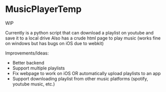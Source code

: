 # MusicPlayerTemp

WIP

Currently is a python script that can download a playlist on youtube and save it to a local drive
Also has a crude html page to play music (works fine on windows but has bugs on iOS due to webkit)

Improvements/Ideas:
- Better backend
- Support multiple playlists
- Fix webpage to work on iOS OR automatically upload playlists to an app
- Support downloading playlist from other music platforms (spotify, youtube music, etc.)
